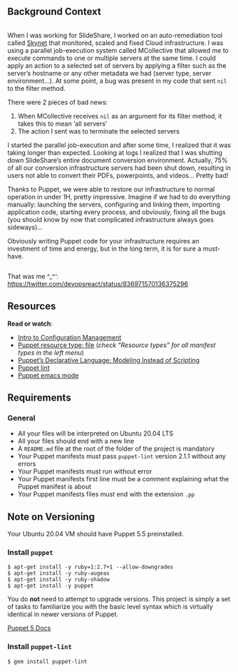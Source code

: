 <div class="panel-body">
    <h2>Background Context</h2>

<p><a href="https://youtu.be/ogYLFyp68cI" target="_blank"><img src="https://holbertonintranet.s3.amazonaws.com/uploads/medias/2019/6/6a0a8024f2b1c47a9d1e.png?X-Amz-Algorithm=AWS4-HMAC-SHA256&amp;X-Amz-Credential=AKIARDDGGGOU5BHMTQX4%2F20220819%2Fus-east-1%2Fs3%2Faws4_request&amp;X-Amz-Date=20220819T163052Z&amp;X-Amz-Expires=86400&amp;X-Amz-SignedHeaders=host&amp;X-Amz-Signature=99e4379d6e651570d4df7058f98c3ad36f8edd76eee412f22df6d236c94e8f73" alt="" style=""></a></p>

<p>When I was working for SlideShare, I worked on an auto-remediation tool called <a href="/rltoken/ftFvBjxNPLoWcF9eHaK8yw" title="Skynet" target="_blank">Skynet</a> that monitored, scaled and fixed Cloud infrastructure. I was using a parallel job-execution system called MCollective that allowed me to execute commands to one or multiple servers at the same time. I could apply an action to a selected set of servers by applying a filter such as the server’s hostname or any other metadata we had (server type, server environment…). At some point, a bug was present in my code that sent <code>nil</code> to the filter method. </p>

<p>There were 2 pieces of bad news:</p>

<ol>
<li>When MCollective receives <code>nil</code> as an argument for its filter method, it takes this to mean ‘all servers’</li>
<li>The action I sent was to terminate the selected servers</li>
</ol>

<p>I started the parallel job-execution and after some time, I realized that it was taking longer than expected. Looking at logs I realized that I was shutting down SlideShare’s entire document conversion environment. Actually, 75% of all our conversion infrastructure servers had been shut down, resulting in users not able to convert their PDFs, powerpoints, and videos… Pretty bad!</p>

<p>Thanks to Puppet, we were able to restore our infrastructure to normal operation in under 1H, pretty impressive. Imagine if we had to do everything manually: launching the servers, configuring and linking them, importing application code, starting every process, and obviously, fixing all the bugs (you should know by now that complicated infrastructure always goes sideways)…</p>

<p>Obviously writing Puppet code for your infrastructure requires an investment of time and energy, but in the long term, it is for sure a must-have.</p>

<p><img src="https://s3.amazonaws.com/intranet-projects-files/holbertonschool-sysadmin_devops/292/4i8il3B.gif" alt="" style=""></p>

<p>That was me ^_^‘: <a href="/rltoken/uHU1llO2UZXg8_funEgpJA" title="https://twitter.com/devopsreact/status/836971570136375296" target="_blank">https://twitter.com/devopsreact/status/836971570136375296</a></p>

<h2>Resources</h2>

<p><strong>Read or watch</strong>:</p>

<ul>
<li><a href="/rltoken/r-NmkYO8bxIKp2qEx2ZjKQ" title="Intro to Configuration Management" target="_blank">Intro to Configuration Management</a> </li>
<li><a href="/rltoken/D0-IO_SIZSXYLKJs2BitYA" title="Puppet resource type: file" target="_blank">Puppet resource type: file</a> (<em>check “Resource types” for all manifest types in the left menu</em>)</li>
<li><a href="/rltoken/Fqmb5rnChQgYAypvKoTxAQ" title="Puppet's Declarative Language: Modeling Instead of Scripting" target="_blank">Puppet’s Declarative Language: Modeling Instead of Scripting</a></li>
<li><a href="/rltoken/oezu0m_hJ8nEVA6a9o17Tw" title="Puppet lint" target="_blank">Puppet lint</a> </li>
<li><a href="/rltoken/N70cVw8mG3707He-OxjP1w" title="Puppet emacs mode" target="_blank">Puppet emacs mode</a> </li>
</ul>

<h2>Requirements</h2>

<h3>General</h3>

<ul>
<li>All your files will be interpreted on Ubuntu 20.04 LTS</li>
<li>All your files should end with a new line</li>
<li>A <code>README.md</code> file at the root of the folder of the project is mandatory</li>
<li>Your Puppet manifests must pass <code>puppet-lint</code> version 2.1.1 without any errors</li>
<li>Your Puppet manifests must run without error</li>
<li>Your Puppet manifests first line must be a comment explaining what the Puppet manifest is about</li>
<li>Your Puppet manifests files must end with the extension <code>.pp</code> </li>
</ul>

<h2>Note on Versioning</h2>

<p>Your Ubuntu 20.04 VM should have Puppet 5.5 preinstalled. </p>

<h3>Install <code>puppet</code></h3>

<pre><code>$ apt-get install -y ruby=1:2.7+1 --allow-downgrades
$ apt-get install -y ruby-augeas
$ apt-get install -y ruby-shadow
$ apt-get install -y puppet
</code></pre>

<p>You do <strong>not</strong> need to attempt to upgrade versions. This project is simply a set of tasks to familiarize you with the basic level syntax which is virtually identical in newer versions of Puppet. </p>

<p><a href="/rltoken/_xOod_Lzz8WKTbhpG5SWLQ" title="Puppet 5 Docs" target="_blank">Puppet 5 Docs</a></p>

<h3>Install <code>puppet-lint</code></h3>

<pre><code>$ gem install puppet-lint
</code></pre>

  </div>